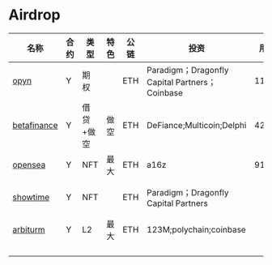 # Airdrop

| 名称                                    | 合约 | 类型      | 特色 | 公链 | 投资                                           | 用户量  | 锁仓 | 成本            | 信息更新时间 | 备注              | who                    |
| --------------------------------------- | ---- | --------- | ---- | ---- | ---------------------------------------------- | ------- | ---- | --------------- | ------------ | ----------------- | ---------------------- |
| [opyn](https://www.opyn.co/)            | Y    | 期权      |      | ETH  | Paradigm；Dragonfly Capital Partners；Coinbase | 11739   | 83M  | 0.015（gas 60） | 21.10.5      | discord说没有空投 | {1-8}.[10u].a.ETH.9.10 |
| [betafinance](https://betafinance.org/) | Y    | 借贷+做空 | 做空 | ETH  | DeFiance;Multicoin;Delphi                      | 4282    | 20M  | 0.015(gas)      | 21.10.5      | 9.29结束快照      | {1,4-8}.a.ETH.9        |
| [opensea](https://opensea.io/)          | Y    | NFT       | 最大 | ETH  | a16z                                           | 912,550 |      |                 | 21.10.5      | 买卖多次          | {1}.a.ETH.9            |
| [showtime](https://tryshowtime.com/)    | Y    | NFT       |      | ETH  | Paradigm；Dragonfly Capital Partners           |         |      | 0               | 21.10.5      | 免gas费铸造nft    | {1-17}.a.poly.9        |
| [arbiturm](https://bridge.arbitrum.io/) | Y    | L2        | 最大 | ETH  | 123M;polychain;coinbase                        |         | 14B  |                 | 21.10.5      |                   | {1,5,7,8}.a.eth.9      |
|                                         |      |           |      |      |                                                |         |      |                 |              |                   |                        |
|                                         |      |           |      |      |                                                |         |      |                 |              |                   |                        |
|                                         |      |           |      |      |                                                |         |      |                 |              |                   |                        |
|                                         |      |           |      |      |                                                |         |      |                 |              |                   |                        |

